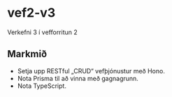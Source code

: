 # vef2-v3
Verkefni 3 í vefforritun 2
## Markmið

- Setja upp RESTful „CRUD“ vefþjónustur með Hono.
- Nota Prisma til að vinna með gagnagrunn.
- Nota TypeScript.
